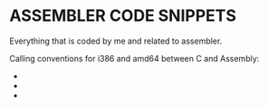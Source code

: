 # ASSEMBLER CODE SNIPPETS

Everything that is coded by me and related to assembler.

Calling conventions for i386 and amd64 between C and Assembly:
* [OSDev Calling Conventions]: (http://wiki.osdev.org/Calling_Conventions)
* [Intel x86 Function-call Conventions - Assembly View ]: (http://unixwiz.net/techtips/win32-callconv-asm.html)
* [x86 Assembly Guide]: (http://www.cs.virginia.edu/~evans/cs216/guides/x86.html)
